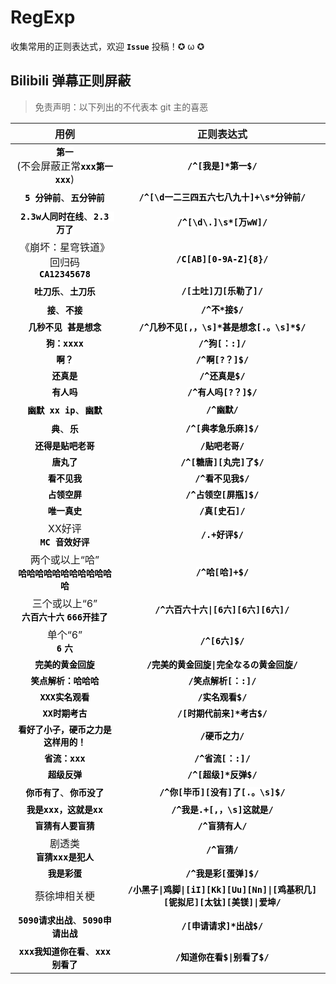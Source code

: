 # RegExp

收集常用的正则表达式，欢迎 `Issue` 投稿！✪ ω ✪

## Bilibili 弹幕正则屏蔽

> 免责声明：以下列出的不代表本 git 主的喜恶

<style>
code {
    background-color: #fff;
    color: #000;
    font-weight: bold;
}
</style>

|  用例  | 正则表达式 |
| :-----: | :-----: |
| `第一`<br>(不会屏蔽正常`xxx第一xxx`) | `/^[我是]*第一$/` |
| `5 分钟前`、`五分钟前` | `/^[\d一二三四五六七八九十]+\s*分钟前/` |
| `2.3w人同时在线`、`2.3 万了` | `/^[\d\.]\s*[万wW]/` |
| 《崩坏：星穹铁道》回归码<br>`CA12345678` | `/C[AB][0-9A-Z]{8}/` |
| `吐刀乐`、`土刀乐` | `/[土吐]刀[乐勒了]/` |
| `接`、`不接` | `/^不*接$/` |
| `几秒不见 甚是想念` | `/^几秒不见[,，\s]*甚是想念[.。\s]*$/` |
| `狗：xxxx` | `/^狗[：:]/` |
| `啊？` | `/^啊[?？]$/` |
| `还真是` | `/^还真是$/` |
| `有人吗` | `/^有人吗[?？]$/` |
| `幽默 xx ip`、`幽默` | `/^幽默/` |
| `典`、`乐` | `/^[典孝急乐麻]$/` |
| `还得是贴吧老哥` | `/贴吧老哥/` |
| `唐丸了` | `/^[糖唐][丸完]了$/` |
| `看不见我` | `/^看不见我$/` |
| `占领空屏` | `/^占领空[屏瓶]$/` |
| `唯一真史` | `/真[史石]/` |
| XX好评<br>`MC 音效好评` | `/.+好评$/` |
| 两个或以上“哈”<br>`哈哈哈哈哈哈哈哈哈哈哈哈` | `/^哈[哈]+$/` |
| 三个或以上“6”<br>`六百六十六` `666开挂了` | `/^六百六十六\|[6六][6六][6六]/` |
| 单个“6”<br>`6` `六` | `/^[6六]$/` |
| `完美的黄金回旋` | `/完美的黄金回旋\|完全なるの黄金回旋/` |
| `笑点解析：哈哈哈` | `/笑点解析[：:]/` |
| `XXX实名观看` | `/实名观看$/` |
| `XX时期考古` | `/[时期代前来]*考古$/` |
| `看好了小子，硬币之力是这样用的！` | `/硬币之力/` |
| `省流：xxx` | `/^省流[：:]/` |
| `超级反弹` | `/^[超级]*反弹$/` |
| `你币有了`、`你币没了` | `/^你[毕币][没有]了[.。\s]$/` |
| `我是xxx，这就是xx` | `/^我是.+[,，\s]这就是/` |
| `盲猜有人要盲猜` | `/^盲猜有人/` |
| 剧透类<br>`盲猜xxx是犯人` | `/^盲猜/` |
| `我是彩蛋` | `/^我是彩[蛋弹]$/` |
| 蔡徐坤相关梗 | `/小黑子\|鸡脚\|[iI][Kk][Uu][Nn]\|[鸡基积几][铌拟尼][太钛][美镁]\|爱坤/` |
| `5090请求出战`、`5090申请出战` | `/[申请请求]*出战$/` |
| `xxx我知道你在看`、`xxx别看了` | `/知道你在看$\|别看了$/` |